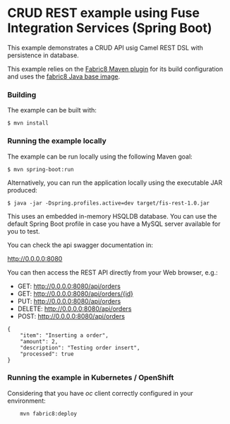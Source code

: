 # CRUD REST example using Fuse Integration Services (Spring Boot)

This example demonstrates a CRUD API usig Camel REST DSL with persistence in database.

This example relies on the [Fabric8 Maven plugin](https://maven.fabric8.io) for its build configuration
and uses the [fabric8 Java base image](https://github.com/fabric8io/base-images#java-base-images).

### Building

The example can be built with:

    $ mvn install

### Running the example locally

The example can be run locally using the following Maven goal:

    $ mvn spring-boot:run

Alternatively, you can run the application locally using the executable JAR produced:

    $ java -jar -Dspring.profiles.active=dev target/fis-rest-1.0.jar

This uses an embedded in-memory HSQLDB database. You can use the default Spring Boot profile in case you have a MySQL server available for you to test.

You can check the api swagger documentation in:

http://0.0.0.0:8080

You can then access the REST API directly from your Web browser, e.g.:

- GET: http://0.0.0.0:8080/api/orders
- GET: http://0.0.0.0:8080/api/orders/{id}
- PUT: http://0.0.0.0:8080/api/orders
- DELETE: http://0.0.0.0:8080/api/orders
- POST: http://0.0.0.0:8080/api/orders

```
{
	"item": "Inserting a order",
	"amount": 2,
	"description": "Testing order insert",
	"processed": true
}
```

### Running the example in Kubernetes / OpenShift

Considering that you have *oc* client correctly configured in your environment:

```
    mvn fabric8:deploy
```
